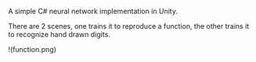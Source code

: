 A simple C# neural network implementation in Unity.

There are 2 scenes, one trains it to reproduce a function, the other trains it to recognize hand drawn digits.

!(function.png)
